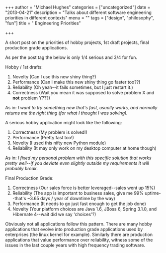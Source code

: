 +++
author = "Michael Hughes"
categories = ["uncategorized"]
date = "2013-04-21"
description = "Talks about different software engineering priorities in different contexts"
menu = ""
tags = ["design", "philosophy", "fun"]
title = " Engineering Priorities"

+++

A short post on the priorities of hobby projects, 1st draft projects, final production grade applications.

As per the post tag the below is only 1/4 serious and 3/4 for fun.

Hobby / 1st drafts:

1.  Novelty (Can I use this new shiny thing?)
2.  Performance (Can I make this new shiny thing go faster too??)
3.  Reliability (Oh yeah--it fails sometimes, but I just restart it.)
4.  Correctness (Wait you mean it was supposed to solve problem X and
    **not** problem Y???)

As in: *I want to try something new that's fast, usually works, and
normally returns me the right thing (for what I thought I was solving).*

A serious hobby application might look like the following:

1.  Correctness (My problem is solved!)
2.  Performance (Pretty fast too!)
3.  Novelty (I used this nifty new Python module)
4.  Reliability (It may only work on my desktop computer at home though)

As in: *I fixed my personal problem with this specific solution that
works pretty well--if you deviate even slightly outside my requirements
it will probably break.*

Final Production Grade:

1.  Correctness (Our sales force is better leveraged--sales went up 15%)
2.  Reliability (The app is important to business sales, give me 99%
    uptime--that's \~3.65 days / year of downtime by the way)
3.  Performance (It needs to go just fast enough to get the job done)
4.  Novelty (Your platform choices are Java 1.6, JBoss 6, Spring 3.1.0,
    and Hibernate 4--wait did we say 'choices'?)

Obviously not all applications follow this pattern. There are many hobby
applications that evolve into production grade applications used by
enterprises (the linux kernel for example). Similarly there are
production applications that value performance over reliability, witness
some of the issues in the last couple years with high frequency trading
software.